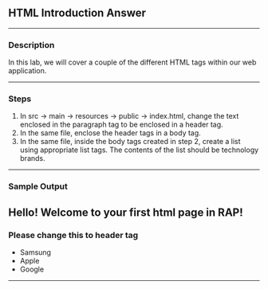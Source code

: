## HTML Introduction Answer
---
### Description
In this lab, we will cover a couple of the different HTML tags within our web application.

---
### Steps
1. In src -> main -> resources -> public -> index.html, change the text enclosed in the paragraph tag to be enclosed in a header tag.
2. In the same file, enclose the header tags in a body tag.
3. In the same file, inside the body tags created in step 2, create a list using appropriate list tags. The contents of the list should be technology brands.
---
### Sample Output


<h2>Hello! Welcome to your first html page in RAP!</h2> 

<h3>Please change this to header tag</h3>


<ul>
  <li>Samsung</li>
  <li>Apple</li>
  <li>Google</li>
</ul>


---